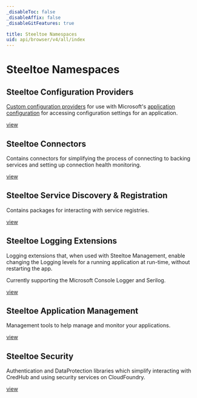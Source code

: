 ```yaml
---
_disableToc: false
_disableAffix: false
_disableGitFeatures: true

title: Steeltoe Namespaces
uid: api/browser/v4/all/index
---
```


# Steeltoe Namespaces

## Steeltoe Configuration Providers

[Custom configuration providers](https://docs.microsoft.com/aspnet/core/fundamentals/configuration/#custom-config-providers) for use with Microsoft's [application configuration](https://docs.microsoft.com/aspnet/core/fundamentals/configuration/) for accessing configuration settings for an application.

[view](/api/browser/v4/configuration/Steeltoe.Extensions.Configuration.html)

## Steeltoe Connectors

Contains connectors for simplifying the process of connecting to backing services and setting up connection health monitoring.

[view](/api/browser/v4/connectors/Steeltoe.Connector.html)

## Steeltoe Service Discovery & Registration

Contains packages for interacting with service registries.

[view](/api/browser/v4/discovery/Steeltoe.Discovery.html)

## Steeltoe Logging Extensions

Logging extensions that, when used with Steeltoe Management, enable changing the Logging levels for a running application at run-time, without restarting the app.

Currently supporting the Microsoft Console Logger and Serilog.

[view](/api/browser/v4/logging/Steeltoe.Extensions.Logging.html)

## Steeltoe Application Management

Management tools to help manage and monitor your applications.

[view](/api/browser/v4/management/Steeltoe.Management.html)

## Steeltoe Security

Authentication and DataProtection libraries which simplify interacting with CredHub and using security services on CloudFoundry.

[view](/api/browser/v4/security/Steeltoe.Security.Authentication.CloudFoundry.html)
